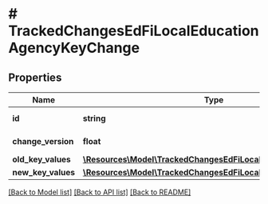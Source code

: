 # # TrackedChangesEdFiLocalEducationAgencyKeyChange

## Properties

Name | Type | Description | Notes
------------ | ------------- | ------------- | -------------
**id** | **string** | Resource identifier | [optional]
**change_version** | **float** | Change version | [optional]
**old_key_values** | [**\Resources\Model\TrackedChangesEdFiLocalEducationAgencyKey**](TrackedChangesEdFiLocalEducationAgencyKey.md) |  | [optional]
**new_key_values** | [**\Resources\Model\TrackedChangesEdFiLocalEducationAgencyKey**](TrackedChangesEdFiLocalEducationAgencyKey.md) |  | [optional]

[[Back to Model list]](../../README.md#models) [[Back to API list]](../../README.md#endpoints) [[Back to README]](../../README.md)
